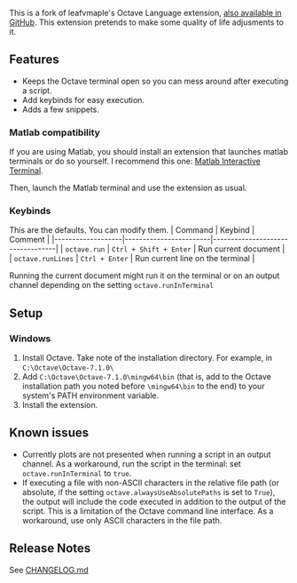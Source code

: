This is a fork of leafvmaple's Octave Language extension, [also available in GitHub](https://github.com/leafvmaple/vscode-octave).
This extension pretends to make some quality of life adjusments to it.

## Features

- Keeps the Octave terminal open so you can mess around after executing a script. 
- Add keybinds for easy execution.
- Adds a few snippets.

### Matlab compatibility

If you are using Matlab, you should install an extension that launches matlab terminals or do so yourself. I recommend this one: [Matlab Interactive Terminal](https://marketplace.visualstudio.com/items?itemName=apommel.matlab-interactive-terminal).

Then, launch the Matlab terminal and use the extension as usual.

### Keybinds
This are the defaults. You can modify them.
| Command           | Keybind                | Comment                          |
|-------------------|------------------------|----------------------------------|
| `octave.run`      | `Ctrl + Shift + Enter` | Run current document             |
| `octave.runLines` | `Ctrl + Enter`         | Run current line on the terminal |

Running the current document might run it on the terminal or on an output channel depending on the setting `octave.runInTerminal`

## Setup

### Windows

1. Install Octave. Take note of the installation directory. For example, in `C:\Octave\Octave-7.1.0\`
2. Add `C:\Octave\Octave-7.1.0\mingw64\bin` (that is, add to the Octave installation path you noted before `\mingw64\bin` to the end) to your system's PATH environment variable.
3. Install the extension.

## Known issues

- Currently plots are not presented when running a script in an output channel. As a workaround, run the script in the terminal: set `octave.runInTerminal` to `true`.
- If executing a file with non-ASCII characters in the relative file path (or absolute, if the setting `octave.alwaysUseAbsolutePaths` is set to `True`), the output will include the code executed in addition to the output of the script. This is a limitation of the Octave command line interface. As a workaround, use only ASCII characters in the file path.

## Release Notes
 See [CHANGELOG.md](https://github.com/LucasFA/vscode-octave/blob/master/CHANGELOG.md)
